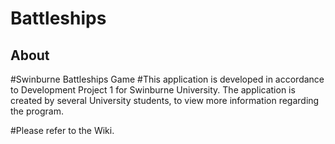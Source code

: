 # Battleships

## About
#Swinburne Battleships Game
#This application is developed in accordance to Development Project 1 for Swinburne University. The application is created by several University students, to view more information regarding the program. 

#Please refer to the Wiki.

